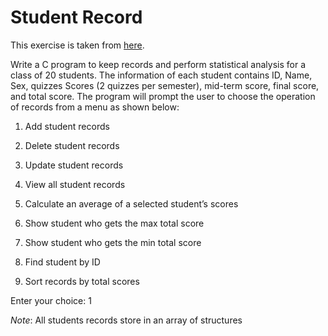 # Student Record

This exercise is taken from [here](http://www.worldbestlearningcenter.com/index_files/c_structure_exercise.htm).

Write a C program to keep records and perform statistical analysis for a class of 20 students. The information of each student contains ID, Name, Sex, quizzes Scores (2 quizzes per semester), mid-term score, final score, and total score. 
The program will prompt the user to choose the operation of records from a menu as shown below:

1. Add student records

2. Delete student records

3. Update student records

4. View all student records

5. Calculate an average of a selected student’s scores

6. Show student who gets the max total score

7. Show student who gets the min total score

8. Find student by ID

9. Sort records by total scores

Enter your choice: 1 
  
*Note*: All students records store in an array of structures